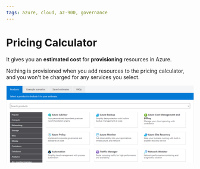 ```yaml
---
tags: azure, cloud, az-900, governance
---
```


# Pricing Calculator

It gives you an **estimated cost** for **provisioning** resources in Azure.

Nothing is provisioned when you add resources to the pricing calculator, and you won't be charged for any services you select.

![Pricing Calculator dashboard](pricing-calculator-dashboard.png)

